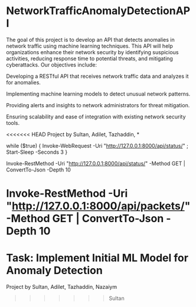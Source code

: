 # NetworkTrafficAnomalyDetectionAPI

The goal of this project is to develop an API that detects anomalies in network traffic using machine learning techniques. This API will help organizations enhance their network security by identifying suspicious activities, reducing response time to potential threats, and mitigating cyberattacks. Our objectives include:

Developing a RESTful API that receives network traffic data and analyzes it for anomalies.

Implementing machine learning models to detect unusual network patterns.

Providing alerts and insights to network administrators for threat mitigation.

Ensuring scalability and ease of integration with existing network security tools.

<<<<<<< HEAD
Project by Sultan, Adilet, Tazhaddin, *



while ($true) { Invoke-WebRequest -Uri "http://127.0.0.1:8000/api/status/" ; Start-Sleep -Seconds 3 }

Invoke-RestMethod -Uri "http://127.0.0.1:8000/api/status/" -Method GET | ConvertTo-Json -Depth 10

Invoke-RestMethod -Uri "http://127.0.0.1:8000/api/packets/" -Method GET | ConvertTo-Json -Depth 10
=======
# Task: Implement Initial ML Model for Anomaly Detection


Project by Sultan, Adilet, Tazhaddin, Nazaiym
>>>>>>> Sultan
